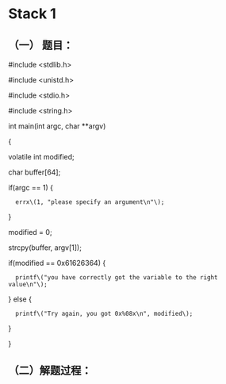 # Stack 1

## （一） 题目：

\#include &lt;stdlib.h&gt;

\#include &lt;unistd.h&gt;

\#include &lt;stdio.h&gt;

\#include &lt;string.h&gt;



int main\(int argc, char \*\*argv\)

{

  volatile int modified;

  char buffer\[64\];



  if\(argc == 1\) {

      errx\(1, "please specify an argument\n"\);

  }



  modified = 0;

  strcpy\(buffer, argv\[1\]\);



  if\(modified == 0x61626364\) {

      printf\("you have correctly got the variable to the right value\n"\);

  } else {

      printf\("Try again, you got 0x%08x\n", modified\);

  }

}

## （二）解题过程：



